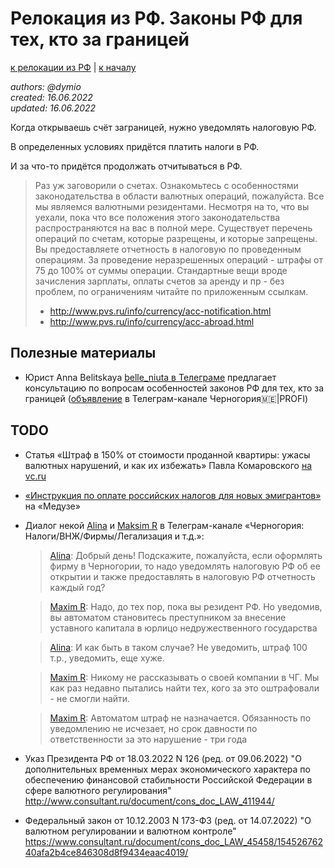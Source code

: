 Релокация из РФ. Законы РФ для тех, кто за границей
===================================================

[к релокации из РФ](./README.md) | [к началу](/README.md)

_authors: @dymio
<br/>created: 16.06.2022
<br/>updated: 16.06.2022_

Когда открываешь счёт заграницей, нужно уведомлять налоговую РФ.

В определенных условиях придётся платить налоги в РФ.

И за что-то придётся продолжать отчитываться в РФ.


> Раз уж заговорили о счетах.
> Ознакомьтесь с особенностями законодательства в области валютных операций, пожалуйста.
> Все мы являемся валютными резидентами. Несмотря на то, что вы уехали, пока что все положения этого законодательства распространяются на вас в полной мере.
> Существует перечень операций по счетам, которые разрещены, и которые запрещены. Вы предоставляете отчетность в налоговую по проведенным операциям. За проведение неразрешенных операций - штрафы от 75 до 100% от суммы операции.
> Стандартные вещи вроде зачисления зарплаты, оплаты счетов за аренду и пр - без проблем, по ограничениям читайте по приложенным ссылкам.
>
> - http://www.pvs.ru/info/currency/acc-notification.html
> - http://www.pvs.ru/info/currency/acc-abroad.html


Полезные материалы
------------------

* Юрист Anna Belitskaya [belle_niuta в Телеграме](https://t.me/belle_niuta) предлагает консультацию по вопросам особенностей законов РФ для тех, кто за границей ([объявление](https://t.me/uslugimonte/4802) в Телеграм-канале Черногория🇲🇪|PROFI)


TODO
----

* Статья «Штраф в 150% от стоимости проданной квартиры: ужасы валютных нарушений, и как их избежать» Павла Комаровского [на vc.ru](https://vc.ru/finance/463153-shtraf-v-150-ot-stoimosti-prodannoy-kvartiry-uzhasy-valyutnyh-narusheniy-i-kak-ih-izbezhat)

* [«Инструкция по оплате российских налогов для новых эмигрантов»](https://meduza.io/feature/2022/07/15/kak-dolzhny-platit-rossiyskie-nalogi-te-kto-uehal-strany-i-kstati-dolzhny-li-voobsche) на «Медузе»

* Диалог некой [Alina](https://t.me/mztdsa) и [Maksim R](https://t.me/maxxxx1978) в Телеграм-канале «Черногория: Налоги/ВНЖ/Фирмы/Легализация и т.д.»:

    > [Alina](https://t.me/montenegro_porez/14282): Добрый день! Подскажите, пожалуйста, если оформлять фирму в Черногории, то надо уведомлять налоговую РФ об ее открытии и также предоставлять в налоговую РФ отчетность каждый год?

    > [Maxim R](https://t.me/montenegro_porez/14283): Надо, до тех пор, пока вы резидент РФ. Но уведомив, вы автоматом становитесь преступником за внесение уставного капитала в юрлицо недружественного государства

    > [Alina](https://t.me/montenegro_porez/14284): И как быть в таком случае? Не уведомить, штраф 100 т.р., уведомить, еще хуже.

    > [Maxim R](https://t.me/montenegro_porez/14287): Никому не рассказывать о своей компании в ЧГ. Мы как раз недавно пытались найти тех, кого за это оштрафовали - не смогли найти.

    > [Maxim R](https://t.me/montenegro_porez/14291): Автоматом штраф не назначается. Обязанность по уведомлению не исчезает, но срок давности по ответственности за это нарушение - три года

* Указ Президента РФ от 18.03.2022 N 126 (ред. от 09.06.2022) "О дополнительных временных мерах экономического характера по обеспечению финансовой стабильности Российской Федерации в сфере валютного регулирования" http://www.consultant.ru/document/cons_doc_LAW_411944/

* Федеральный закон от 10.12.2003 N 173-ФЗ (ред. от 14.07.2022) "О валютном регулировании и валютном контроле" https://www.consultant.ru/document/cons_doc_LAW_45458/15452676240afa2b4ce846308d8f9434eaac4019/